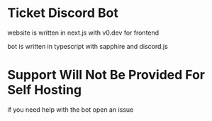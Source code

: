 # Ticket Discord Bot

website is written in next.js with v0.dev for frontend

bot is written in typescript with sapphire and discord.js


# Support Will Not Be Provided For Self Hosting

if you need help with the bot open an issue
